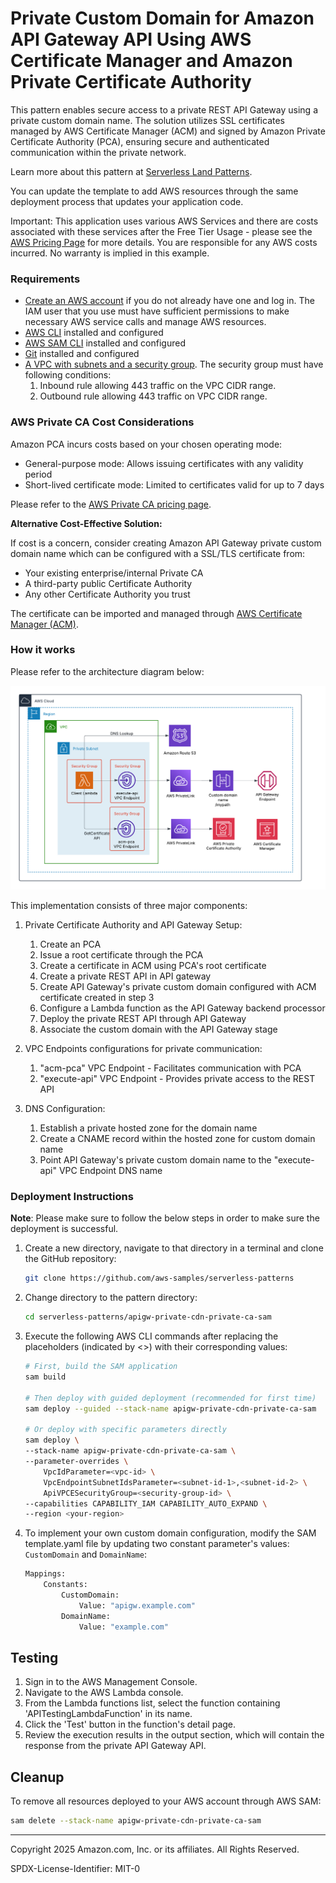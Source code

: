 # Private Custom Domain for Amazon API Gateway API Using AWS Certificate Manager and Amazon Private Certificate Authority

This pattern enables secure access to a private REST API Gateway using a private custom domain name. The solution utilizes SSL certificates managed by AWS Certificate Manager (ACM) and signed by Amazon Private Certificate Authority (PCA), ensuring secure and authenticated communication within the private network. 

Learn more about this pattern at [Serverless Land Patterns](https://serverlessland.com/patterns/apigw-private-cdn-private-ca-sam).

You can update the template to add AWS resources through the same deployment process that updates your application code.

Important: This application uses various AWS Services and there are costs associated with these services after the Free Tier Usage - please see the [AWS Pricing Page](https://aws.amazon.com/pricing/) for more details. You are responsible for any AWS costs incurred. No warranty is implied in this example.

### Requirements

- [Create an AWS account](https://portal.aws.amazon.com/gp/aws/developer/registration/index.html) if you do not already have one and log in. The IAM user that you use must have sufficient permissions to make necessary AWS service calls and manage AWS resources.
- [AWS CLI](https://docs.aws.amazon.com/cli/latest/userguide/install-cliv2.html) installed and configured
- [AWS SAM CLI](https://docs.aws.amazon.com/serverless-application-model/latest/developerguide/install-sam-cli.html) installed and configured
- [Git](https://git-scm.com/book/en/v2/Getting-Started-Installing-Git) installed and configured
- [A VPC with subnets and a security group](https://docs.aws.amazon.com/vpc/latest/userguide/vpc-getting-started.html). The security group must have following conditions:
  1. Inbound rule allowing 443 traffic on the VPC CIDR range.
  2. Outbound rule allowing 443 traffic on VPC CIDR range.

### AWS Private CA Cost Considerations

Amazon PCA incurs costs based on your chosen operating mode:
- General-purpose mode: Allows issuing certificates with any validity period
- Short-lived certificate mode: Limited to certificates valid for up to 7 days

Please refer to the [AWS Private CA pricing page](https://aws.amazon.com/private-ca/pricing/). 

**Alternative Cost-Effective Solution:**

If cost is a concern, consider creating Amazon API Gateway private custom domain name which can be configured with a SSL/TLS certificate from:
- Your existing enterprise/internal Private CA
- A third-party public Certificate Authority
- Any other Certificate Authority you trust

The certificate can be imported and managed through [AWS Certificate Manager (ACM)](https://docs.aws.amazon.com/acm/latest/userguide/import-certificate.html). 

### How it works

Please refer to the architecture diagram below:

![End to End Architecture](images/architecture.png)

This implementation consists of three major components:

1. Private Certificate Authority and API Gateway Setup:
   1. Create an PCA
   2. Issue a root certificate through the PCA
   3. Create a certificate in ACM using PCA's root certificate
   4. Create a private REST API in API gateway
   5. Create API Gateway's private custom domain configured with ACM certificate created in step 3
   6. Configure a Lambda function as the API Gateway backend processor
   7. Deploy the private REST API through API Gateway
   8. Associate the custom domain with the API Gateway stage
  
2. VPC Endpoints configurations for private communication:
   1. "acm-pca" VPC Endpoint - Facilitates communication with PCA
   2. "execute-api" VPC Endpoint - Provides private access to the REST API

3. DNS Configuration:
    1. Establish a private hosted zone for the domain name
    2. Create a CNAME record within the hosted zone for custom domain name
    3. Point API Gateway's private custom domain name to the "execute-api" VPC Endpoint DNS name

### Deployment Instructions

**Note**: Please make sure to follow the below steps in order to make sure the deployment is successful. 

1.  Create a new directory, navigate to that directory in a terminal and clone the GitHub repository:
    ``` bash
    git clone https://github.com/aws-samples/serverless-patterns
    ```
2. Change directory to the pattern directory:
    ```bash
    cd serverless-patterns/apigw-private-cdn-private-ca-sam
    ```
3. Execute the following AWS CLI commands after replacing the placeholders (indicated by <>) with their corresponding values:
    ```bash
    # First, build the SAM application
    sam build

    # Then deploy with guided deployment (recommended for first time)
    sam deploy --guided --stack-name apigw-private-cdn-private-ca-sam

    # Or deploy with specific parameters directly
    sam deploy \
    --stack-name apigw-private-cdn-private-ca-sam \
    --parameter-overrides \
        VpcIdParameter=<vpc-id> \
        VpcEndpointSubnetIdsParameter=<subnet-id-1>,<subnet-id-2> \
        ApiVPCESecurityGroup=<security-group-id> \
    --capabilities CAPABILITY_IAM CAPABILITY_AUTO_EXPAND \
    --region <your-region>
   ```
4. To implement your own custom domain configuration, modify the SAM template.yaml file by updating two constant parameter's values: `CustomDomain` and `DomainName`:
    ```bash
    Mappings:
        Constants:
            CustomDomain:
                Value: "apigw.example.com"
            DomainName:
                Value: "example.com"
    ```

## Testing

1. Sign in to the AWS Management Console.
2. Navigate to the AWS Lambda console.
3. From the Lambda functions list, select the function containing 'APITestingLambdaFunction' in its name.
4. Click the 'Test' button in the function's detail page.
5. Review the execution results in the output section, which will contain the response from the private API Gateway API.

## Cleanup

To remove all resources deployed to your AWS account through AWS SAM:

```bash
sam delete --stack-name apigw-private-cdn-private-ca-sam
```

---

Copyright 2025 Amazon.com, Inc. or its affiliates. All Rights Reserved.

SPDX-License-Identifier: MIT-0
